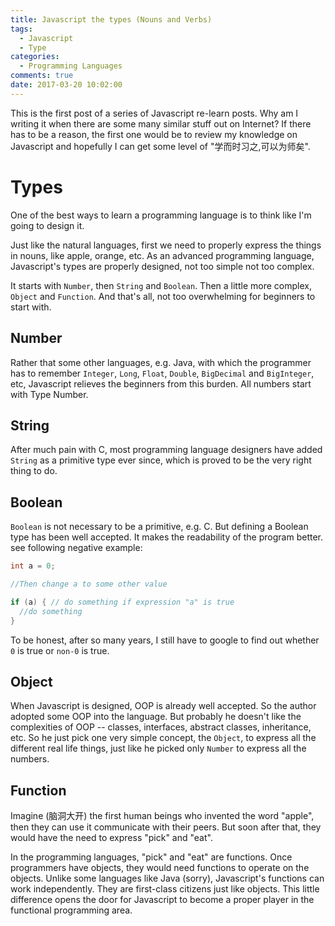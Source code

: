 ```yaml
---
title: Javascript the types (Nouns and Verbs)
tags:
  - Javascript
  - Type
categories:
  - Programming Languages
comments: true
date: 2017-03-20 10:02:00
---
```


This is the first post of a series of Javascript re-learn posts. Why am I writing it when there are some many similar stuff out on Internet? If there has to be a reason, the first one would be to review my knowledge on Javascript and hopefully I can get some level of "学而时习之,可以为师矣".

<!-- more -->

# Types
One of the best ways to learn a programming language is to think like I'm going to design it. 

Just like the natural languages, first we need to properly express the things in nouns, like apple, orange, etc. As an advanced programming language, Javascript's types are properly designed, not too simple not too complex. 

It starts with `Number`, then `String` and `Boolean`. Then a little more complex, `Object` and `Function`. And that's all, not too overwhelming for beginners to start with. 

## Number
Rather that some other languages, e.g. Java, with which the programmer has to remember `Integer`, `Long`, `Float`, `Double`, `BigDecimal` and `BigInteger`, etc, Javascript relieves the beginners from this burden. All numbers start with Type Number. 

## String
After much pain with C, most programming language designers have added `String` as a primitive type ever since, which is proved to be the very right thing to do. 

## Boolean
`Boolean` is not necessary to be a primitive, e.g. C. But defining a Boolean type has been well accepted. It makes the readability of the program better. see following negative example: 

```C
int a = 0; 

//Then change a to some other value

if (a) { // do something if expression "a" is true
  //do something
}
```

To be honest, after so many years, I still have to google to find out whether `0` is true or `non-0` is true. 

## Object
When Javascript is designed, OOP is already well accepted. So the author adopted some OOP into the language. But probably he doesn't like the complexities of OOP -- classes, interfaces, abstract classes, inheritance, etc. So he just pick one very simple concept, the `Object`, to express all the different real life things, just like he picked only `Number` to express all the numbers. 


## Function
Imagine (脑洞大开) the first human beings who invented the word "apple", then they can use it communicate with their peers. But soon after that, they would have the need to express "pick" and "eat".

In the programming languages, "pick" and "eat" are functions. Once programmers have objects, they would need functions to operate on the objects. Unlike some languages like Java (sorry), Javascript's functions can work independently. They are first-class citizens just like objects. This little difference opens the door for Javascript to become a proper player in the functional programming area. 

